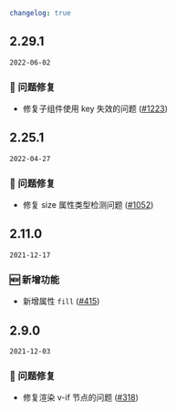 ```yaml
changelog: true
```

## 2.29.1

`2022-06-02`

### 🐛 问题修复

- 修复子组件使用 key 失效的问题 ([#1223](https://github.com/arco-design/arco-design-vue/pull/1223))


## 2.25.1

`2022-04-27`

### 🐛 问题修复

- 修复 size 属性类型检测问题 ([#1052](https://github.com/arco-design/arco-design-vue/pull/1052))


## 2.11.0

`2021-12-17`

### 🆕 新增功能

- 新增属性 `fill` ([#415](https://github.com/arco-design/arco-design-vue/pull/415))


## 2.9.0

`2021-12-03`

### 🐛 问题修复

- 修复渲染 v-if 节点的问题 ([#318](https://github.com/arco-design/arco-design-vue/pull/318))

